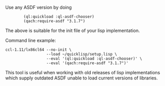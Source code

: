 Use any ASDF version by doing 

```common-lisp
        (ql:quickload :ql-asdf-chooser)
        (qach:require-asdf "3.1.7")
```

The above is suitable for the init file of your lisp implementation.

Command line example:
```
ccl-1.11/lx86cl64 --no-init \
                  --load ~/quicklisp/setup.lisp \
                  --eval '(ql:quickload :ql-asdf-chooser)' \
                  --eval '(qach:require-asdf "3.1.7")'
```

This tool is useful when working with old releases of lisp implementations which supply outdated ASDF unable to load current versions of libraries.
